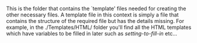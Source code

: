 This is the folder that contains the `template' files needed for creating the other necessary files. A template file in this context is simply a file that contains the structure of the required file but has the details missing. For example, in the ./Templates/HTML/ folder you'll find all the HTML templates which have variables to be filled in later such as *setting-to-fill-in* etc...
